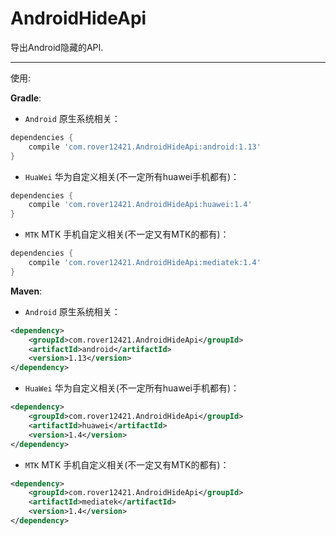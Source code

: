 # AndroidHideApi

导出Android隐藏的API.

---
使用:

**Gradle**:

- `Android` 原生系统相关：
``` groovy
dependencies {
    compile 'com.rover12421.AndroidHideApi:android:1.13'
}
```

- `HuaWei` 华为自定义相关(不一定所有huawei手机都有)：
``` groovy
dependencies {
    compile 'com.rover12421.AndroidHideApi:huawei:1.4'
}
```

- `MTK` MTK 手机自定义相关(不一定又有MTK的都有)：
``` groovy
dependencies {
    compile 'com.rover12421.AndroidHideApi:mediatek:1.4'
}
```


**Maven**:

- `Android` 原生系统相关：
``` xml
<dependency>
    <groupId>com.rover12421.AndroidHideApi</groupId>
    <artifactId>android</artifactId>
    <version>1.13</version>
</dependency>
```

- `HuaWei` 华为自定义相关(不一定所有huawei手机都有)：
``` xml
<dependency>
    <groupId>com.rover12421.AndroidHideApi</groupId>
    <artifactId>huawei</artifactId>
    <version>1.4</version>
</dependency>
```

- `MTK` MTK 手机自定义相关(不一定又有MTK的都有)：
``` xml
<dependency>
    <groupId>com.rover12421.AndroidHideApi</groupId>
    <artifactId>mediatek</artifactId>
    <version>1.4</version>
</dependency>
```